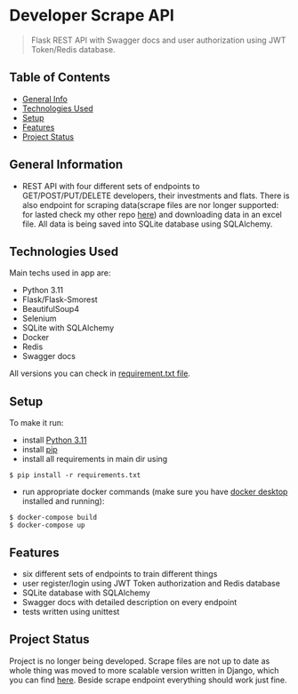 # Developer Scrape API

> Flask REST API with Swagger docs and user authorization using JWT Token/Redis database.

## Table of Contents

- [General Info](#general-information)
- [Technologies Used](#technologies-used)
- [Setup](#setup)
- [Features](#features)
- [Project Status](#project-status)

## General Information

- REST API with four different sets of endpoints to GET/POST/PUT/DELETE developers, their investments and flats. There is also endpoint for scraping data(scrape files are nor longer supported: for lasted check my other repo [here](https://github.com/owsiej/DeveloperScrapeDjango)) and downloading data in an excel file. All data is being saved into SQLite database using SQLAlchemy.

## Technologies Used

Main techs used in app are:

- Python 3.11
- Flask/Flask-Smorest
- BeautifulSoup4
- Selenium
- SQLite with SQLAlchemy
- Docker
- Redis
- Swagger docs

All versions you can check in [requirement.txt file](https://github.com/owsiej/Developer-Scrape/blob/main/requirements.txt).

## Setup

To make it run:

- install [Python 3.11](https://www.python.org/downloads/release/python-3110/)
- install [pip](https://pip.pypa.io/en/stable/installation/)
- install all requirements in main dir using

```
$ pip install -r requirements.txt
```

- run appropriate docker commands (make sure you have [docker desktop](https://www.docker.com/products/docker-desktop/) installed and running):

```
$ docker-compose build
$ docker-compose up
```

## Features

- six different sets of endpoints to train different things
- user register/login using JWT Token authorization and Redis database
- SQLite database with SQLAlchemy
- Swagger docs with detailed description on every endpoint
- tests written using unittest

## Project Status

Project is no longer being developed. Scrape files are not up to date as whole thing was moved to more scalable version written in Django, which you can find [here](https://github.com/owsiej/DeveloperScrapeDjango). Beside scrape endpoint everything should work just fine.
